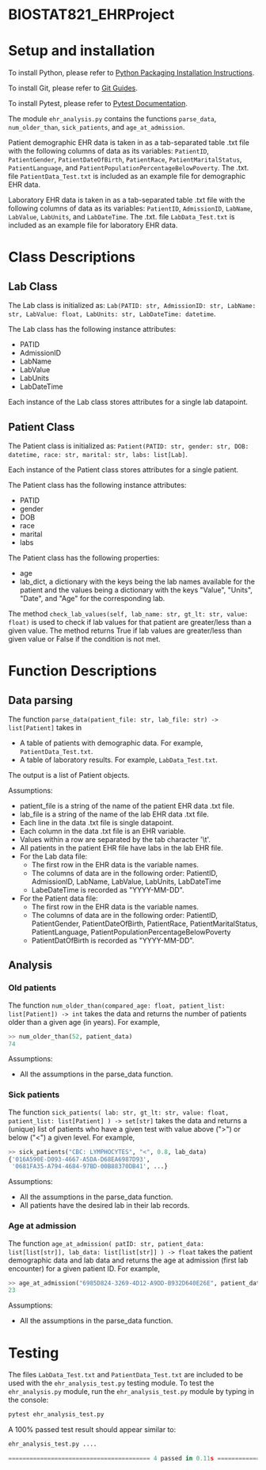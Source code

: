 # BIOSTAT821_EHRProject

# Setup and installation
To install Python, please refer to [Python Packaging Installation Instructions](https://packaging.python.org/en/latest/tutorials/installing-packages/).

To install Git, please refer to [Git Guides](https://github.com/git-guides/install-git).

To install Pytest, please refer to [Pytest Documentation](https://docs.pytest.org/en/6.2.x/getting-started.html).

The module `ehr_analysis.py` contains the functions `parse_data`, `num_older_than`, `sick_patients`, and `age_at_admission`.

Patient demographic EHR data is taken in as a tab-separated table .txt file with the following columns of data as its variables: `PatientID`, `PatientGender`, `PatientDateOfBirth`, `PatientRace`, `PatientMaritalStatus`, `PatientLanguage`, and `PatientPopulationPercentageBelowPoverty`. The .txt. file `PatientData_Test.txt` is included as an example file for demographic EHR data.

Laboratory EHR data is taken in as a tab-separated table .txt file with the following columns of data as its variables: `PatientID`, `AdmissionID`, `LabName`, `LabValue`, `LabUnits`, and `LabDateTime`. The .txt. file `LabData_Test.txt` is included as an example file for laboratory EHR data.

# Class Descriptions

## Lab Class
The Lab class is initialized as: `Lab(PATID: str, AdmissionID: str, LabName: str, LabValue: float, LabUnits: str, LabDateTime: datetime`.

The Lab class has the following instance attributes:
* PATID
* AdmissionID
* LabName
* LabValue
* LabUnits
* LabDateTime

Each instance of the Lab class stores attributes for a single lab datapoint.

## Patient Class
The Patient class is initialized as: `Patient(PATID: str, gender: str, DOB: datetime, race: str, marital: str, labs: list[Lab]`.

Each instance of the Patient class stores attributes for a single patient.

The Patient class has the following instance attributes:
* PATID
* gender
* DOB
* race
* marital
* labs

The Patient class has the following properties:
* age
* lab_dict, a dictionary with the keys being the lab names available for the patient and the values being a dictionary with the keys "Value", "Units", "Date", and "Age" for the corresponding lab.

The method `check_lab_values(self, lab_name: str, gt_lt: str, value: float)` is used to check if lab values for that patient are greater/less than a given value. The method returns True if lab values are greater/less than given value or False if the condition is not met.

# Function Descriptions

## Data parsing

The function `parse_data(patient_file: str, lab_file: str) -> list[Patient]` takes in 
* A table of patients with demographic data. For example, `PatientData_Test.txt`.
* A table of laboratory results. For example, `LabData_Test.txt`.

The output is a list of Patient objects.

Assumptions:
* patient_file is a string of the name of the patient EHR data .txt file.
* lab_file is a string of the name of the lab EHR data .txt file.
* Each line in the data .txt file is single datapoint.
* Each column in the data .txt file is an EHR variable.
* Values within a row are separated by the tab character '\t\'.
* All patients in the patient EHR file have labs in the lab EHR file.
* For the Lab data file:
    * The first row in the EHR data is the variable names.
    * The columns of data are in the following order: PatientID, AdmissionID, LabName, LabValue, LabUnits, LabDateTime
    * LabeDateTime is recorded as "YYYY-MM-DD".
* For the Patient data file:
    * The first row in the EHR data is the variable names.
    * The columns of data are in the following order: PatientID, PatientGender, PatientDateOfBirth, PatientRace, PatientMaritalStatus, PatientLanguage, PatientPopulationPercentageBelowPoverty
    * PatientDatOfBirth is recorded as "YYYY-MM-DD".

## Analysis

### Old patients

The function `num_older_than(compared_age: float, patient_list: list[Patient]) -> int` takes the data and returns the number of patients older than a given age (in years). For example,

```python
>> num_older_than(52, patient_data)
74
```

Assumptions:
* All the assumptions in the parse_data function.

### Sick patients

The function `sick_patients(
    lab: str, gt_lt: str, value: float, patient_list: list[Patient]
) -> set[str]` takes the data and returns a (unique) list of patients who have a given test with value above (">") or below ("<") a given level. For example,

```python
>> sick_patients("CBC: LYMPHOCYTES", "<", 0.8, lab_data)
{'016A590E-D093-4667-A5DA-D68EA6987D93',
 '0681FA35-A794-4684-97BD-00B88370DB41', ...}
```

Assumptions:
* All the assumptions in the parse_data function.
* All patients have the desired lab in their lab records.

### Age at admission

The function `age_at_admission(
    patID: str, patient_data: list[list[str]], lab_data: list[list[str]]
) -> float` takes the patient demographic data and lab data and returns the age at admission (first lab encounter) for a given patient ID. For example,

```python
>> age_at_admission("6985D824-3269-4D12-A9DD-B932D640E26E", patient_data, lab_data)
23
```

Assumptions:
* All the assumptions in the parse_data function.

# Testing

The files `LabData_Test.txt` and `PatientData_Test.txt` are included to be used with the `ehr_analysis_test.py` testing module. To test the `ehr_analysis.py` module, run the `ehr_analysis_test.py` module by typing in the console:

``` python
pytest ehr_analysis_test.py
```

A 100% passed test result should appear similar to:

``` python
ehr_analysis_test.py ....                                                                    [100%]

======================================== 4 passed in 0.11s ========================================
```
